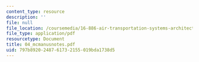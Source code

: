 ```yaml
---
content_type: resource
description: ''
file: null
file_location: /coursemedia/16-886-air-transportation-systems-architecting-spring-2004/797b8920248761732155019bda1738d5_04_mcmanusnotes.pdf
file_type: application/pdf
resourcetype: Document
title: 04_mcmanusnotes.pdf
uid: 797b8920-2487-6173-2155-019bda1738d5
---
```

